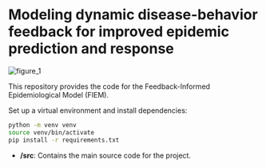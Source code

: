 # Modeling dynamic disease-behavior feedback for improved epidemic prediction and response

![figure_1](https://github.com/user-attachments/assets/e6f25de4-f33d-48d7-aac9-2e8ada541194)

This repository provides the code for the Feedback-Informed Epidemiological Model (FIEM). 

Set up a virtual environment and install dependencies:
```bash
python -m venv venv
source venv/bin/activate
pip install -r requirements.txt
```
- **/src**: Contains the main source code for the project.
